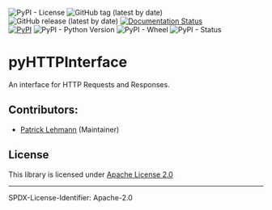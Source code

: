 ![PyPI - License](https://img.shields.io/pypi/l/pyHTTPInterface)
![GitHub tag (latest by date)](https://img.shields.io/github/v/tag/Paebbels/pyHTTPInterface) 
![GitHub release (latest by date)](https://img.shields.io/github/v/release/Paebbels/pyHTTPInterface)
[![Documentation Status](https://readthedocs.org/projects/pyhttpinterface/badge/?version=latest)](https://pyhttpinterface.readthedocs.io/en/latest/?badge=latest)      
[![PyPI](https://img.shields.io/pypi/v/pyHTTPInterface)](https://pypi.org/project/pyHTTPInterface/)
![PyPI - Python Version](https://img.shields.io/pypi/pyversions/pyHTTPInterface)
![PyPI - Wheel](https://img.shields.io/pypi/wheel/pyHTTPInterface)
![PyPI - Status](https://img.shields.io/pypi/status/pyHTTPInterface)

# pyHTTPInterface

An interface for HTTP Requests and Responses.


## Contributors:

* [Patrick Lehmann](https://github.com/Paebbels) (Maintainer)


## License

This library is licensed under [Apache License 2.0](LICENSE.md)

-------------------------

SPDX-License-Identifier: Apache-2.0
